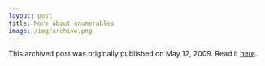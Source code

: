 ```yaml
---
layout: post
title: More about enumerables
image: /img/archive.png
---
```

This archived post was originally published on May 12, 2009. Read it [here](/alex.ciobanu.org/index5a6a.html).
